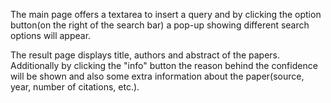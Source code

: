 The main page offers a textarea to insert a query and by clicking the option button(on the right of the search bar) a pop-up showing different search options will appear.

The result page displays title, authors and abstract of the papers. Additionally by clicking the "info" button the reason behind the confidence will be shown and also some extra information about the paper(source, year, number of citations, etc.).
